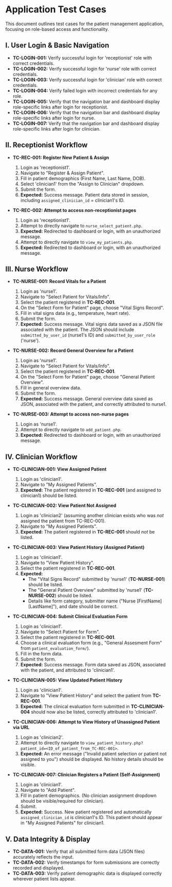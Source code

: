 # Application Test Cases

This document outlines test cases for the patient management application, focusing on role-based access and functionality.

## I. User Login & Basic Navigation

*   **TC-LOGIN-001:** Verify successful login for 'receptionist' role with correct credentials.
*   **TC-LOGIN-002:** Verify successful login for 'nurse' role with correct credentials.
*   **TC-LOGIN-003:** Verify successful login for 'clinician' role with correct credentials.
*   **TC-LOGIN-004:** Verify failed login with incorrect credentials for any role.
*   **TC-LOGIN-005:** Verify that the navigation bar and dashboard display role-specific links after login for receptionist.
*   **TC-LOGIN-006:** Verify that the navigation bar and dashboard display role-specific links after login for nurse.
*   **TC-LOGIN-007:** Verify that the navigation bar and dashboard display role-specific links after login for clinician.

## II. Receptionist Workflow

*   **TC-REC-001: Register New Patient & Assign**
    1.  Login as 'receptionist1'.
    2.  Navigate to "Register & Assign Patient".
    3.  Fill in patient demographics (First Name, Last Name, DOB).
    4.  Select 'clinician1' from the "Assign to Clinician" dropdown.
    5.  Submit the form.
    6.  **Expected:** Success message. Patient data stored in session, including `assigned_clinician_id` = clinician1's ID.

*   **TC-REC-002: Attempt to access non-receptionist pages**
    1.  Login as 'receptionist1'.
    2.  Attempt to directly navigate to `nurse_select_patient.php`.
    3.  **Expected:** Redirected to dashboard or login, with an unauthorized message.
    4.  Attempt to directly navigate to `view_my_patients.php`.
    5.  **Expected:** Redirected to dashboard or login, with an unauthorized message.

## III. Nurse Workflow

*   **TC-NURSE-001: Record Vitals for a Patient**
    1.  Login as 'nurse1'.
    2.  Navigate to "Select Patient for Vitals/Info".
    3.  Select the patient registered in **TC-REC-001**.
    4.  On the "Select Form for Patient" page, choose "Vital Signs Record".
    5.  Fill in vital signs data (e.g., temperature, heart rate).
    6.  Submit the form.
    7.  **Expected:** Success message. Vital signs data saved as a JSON file associated with the patient. The JSON should include `submitted_by_user_id` (nurse1's ID) and `submitted_by_user_role` ('nurse').

*   **TC-NURSE-002: Record General Overview for a Patient**
    1.  Login as 'nurse1'.
    2.  Navigate to "Select Patient for Vitals/Info".
    3.  Select the patient registered in **TC-REC-001**.
    4.  On the "Select Form for Patient" page, choose "General Patient Overview".
    5.  Fill in general overview data.
    6.  Submit the form.
    7.  **Expected:** Success message. General overview data saved as JSON, associated with the patient, and correctly attributed to nurse1.

*   **TC-NURSE-003: Attempt to access non-nurse pages**
    1.  Login as 'nurse1'.
    2.  Attempt to directly navigate to `add_patient.php`.
    3.  **Expected:** Redirected to dashboard or login, with an unauthorized message.

## IV. Clinician Workflow

*   **TC-CLINICIAN-001: View Assigned Patient**
    1.  Login as 'clinician1'.
    2.  Navigate to "My Assigned Patients".
    3.  **Expected:** The patient registered in **TC-REC-001** (and assigned to clinician1) should be listed.

*   **TC-CLINICIAN-002: View Patient Not Assigned**
    1.  Login as 'clinician2' (assuming another clinician exists who was *not* assigned the patient from TC-REC-001).
    2.  Navigate to "My Assigned Patients".
    3.  **Expected:** The patient registered in **TC-REC-001** should *not* be listed.

*   **TC-CLINICIAN-003: View Patient History (Assigned Patient)**
    1.  Login as 'clinician1'.
    2.  Navigate to "View Patient History".
    3.  Select the patient registered in **TC-REC-001**.
    4.  **Expected:**
        *   The "Vital Signs Record" submitted by 'nurse1' (**TC-NURSE-001**) should be listed.
        *   The "General Patient Overview" submitted by 'nurse1' (**TC-NURSE-002**) should be listed.
        *   Details like form category, submitter name ("Nurse [FirstName] [LastName]"), and date should be correct.

*   **TC-CLINICIAN-004: Submit Clinical Evaluation Form**
    1.  Login as 'clinician1'.
    2.  Navigate to "Select Patient for Form".
    3.  Select the patient registered in **TC-REC-001**.
    4.  Choose a clinical evaluation form (e.g., "General Assesment Form" from `patient_evaluation_form/`).
    5.  Fill in the form data.
    6.  Submit the form.
    7.  **Expected:** Success message. Form data saved as JSON, associated with the patient, and attributed to 'clinician1'.

*   **TC-CLINICIAN-005: View Updated Patient History**
    1.  Login as 'clinician1'.
    2.  Navigate to "View Patient History" and select the patient from **TC-REC-001**.
    3.  **Expected:** The clinical evaluation form submitted in **TC-CLINICIAN-004** should now also be listed, correctly attributed to 'clinician1'.

*   **TC-CLINICIAN-006: Attempt to View History of Unassigned Patient via URL**
    1.  Login as 'clinician2'.
    2.  Attempt to directly navigate to `view_patient_history.php?patient_id=<ID_of_patient_from_TC-REC-001>`.
    3.  **Expected:** An error message ("Invalid patient selection or patient not assigned to you") should be displayed. No history details should be visible.

*   **TC-CLINICIAN-007: Clinician Registers a Patient (Self-Assignment)**
    1.  Login as 'clinician1'.
    2.  Navigate to "Add Patient".
    3.  Fill in patient demographics. (No clinician assignment dropdown should be visible/required for clinician).
    4.  Submit.
    5.  **Expected:** Success. New patient registered and automatically `assigned_clinician_id` is clinician1's ID. This patient should appear in "My Assigned Patients" for clinician1.

## V. Data Integrity & Display

*   **TC-DATA-001:** Verify that all submitted form data (JSON files) accurately reflects the input.
*   **TC-DATA-002:** Verify timestamps for form submissions are correctly recorded and displayed.
*   **TC-DATA-003:** Verify patient demographic data is displayed correctly wherever patient lists appear.

```
